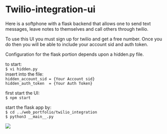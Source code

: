 # Twilio-integration-ui

Here is a softphone with a flask backend that allows
one to send text messages, leave notes to themselves
and call others through twilio.

To use this UI you must sign up for twilio and get
a free number.  Once you do then you will be able to
include your account sid and auth token.

Configuration for the flask portion depends upon
a hidden.py file.  

to start: \
    `$ vi hidden.py`\
    insert into the file: \
        `hidden_account_sid = {Your Account sid}` \
        `hidden_auth_token  = {Your Auth Token}` 

first start the UI: \
    `$ npm start`

start the flask app by: \
    `$ cd ../web_portfolio/twilio_integration` \
    `$ python3 __main__.py`


![](https://github.com/phos-tou-kosmou/python_portfolio/blob/python/web_portfolio/twilio-ui/assets/vanilla.png)